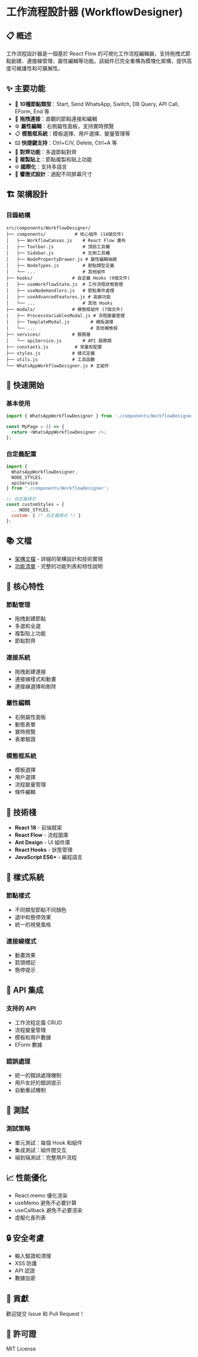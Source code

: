 # 工作流程設計器 (WorkflowDesigner)

## 📋 概述

工作流程設計器是一個基於 React Flow 的可視化工作流程編輯器，支持拖拽式節點創建、連接線管理、屬性編輯等功能。該組件已完全重構為模塊化架構，提供高度可維護性和可擴展性。

## ✨ 主要功能

- 🎯 **10種節點類型**：Start, Send WhatsApp, Switch, DB Query, API Call, EForm, End 等
- 🔗 **拖拽連接**：直觀的節點連接和編輯
- ⚙️ **屬性編輯**：右側屬性面板，支持實時預覽
- 📋 **模態框系統**：模板選擇、用戶選擇、變量管理等
- ⌨️ **快捷鍵支持**：Ctrl+C/V, Delete, Ctrl+A 等
- 🎨 **對齊功能**：多選節點對齊
- 🔄 **複製貼上**：節點複製和貼上功能
- 🌐 **國際化**：支持多語言
- 📱 **響應式設計**：適配不同屏幕尺寸

## 🏗️ 架構設計

### 目錄結構
```
src/components/WorkflowDesigner/
├── components/           # 核心組件 (14個文件)
│   ├── WorkflowCanvas.js    # React Flow 畫布
│   ├── Toolbar.js           # 頂部工具欄
│   ├── Sidebar.js           # 左側工具欄
│   ├── NodePropertyDrawer.js # 屬性編輯抽屜
│   ├── NodeTypes.js         # 節點類型定義
│   └── ...                  # 其他組件
├── hooks/               # 自定義 Hooks (9個文件)
│   ├── useWorkflowState.js  # 工作流程狀態管理
│   ├── useNodeHandlers.js   # 節點事件處理
│   ├── useAdvancedFeatures.js # 高級功能
│   └── ...                  # 其他 Hooks
├── modals/              # 模態框組件 (7個文件)
│   ├── ProcessVariablesModal.js # 流程變量管理
│   ├── TemplateModal.js        # 模板選擇
│   └── ...                     # 其他模態框
├── services/            # 服務層
│   └── apiService.js        # API 服務類
├── constants.js          # 常量和配置
├── styles.js            # 樣式定義
├── utils.js             # 工具函數
└── WhatsAppWorkflowDesigner.js # 主組件
```

## 🚀 快速開始

### 基本使用
```javascript
import { WhatsAppWorkflowDesigner } from './components/WorkflowDesigner';

const MyPage = () => {
  return <WhatsAppWorkflowDesigner />;
};
```

### 自定義配置
```javascript
import { 
  WhatsAppWorkflowDesigner,
  NODE_STYLES,
  apiService 
} from './components/WorkflowDesigner';

// 自定義樣式
const customStyles = {
  ...NODE_STYLES,
  custom: { /* 自定義樣式 */ }
};
```

## 📚 文檔

- [架構文檔](./ARCHITECTURE.md) - 詳細的架構設計和技術實現
- [功能清單](./FEATURES.md) - 完整的功能列表和特性說明

## 🎯 核心特性

### 節點管理
- 拖拽創建節點
- 多選和全選
- 複製貼上功能
- 節點對齊

### 連接系統
- 拖拽創建連接
- 連接線樣式和動畫
- 連接線選擇和刪除

### 屬性編輯
- 右側屬性面板
- 動態表單
- 實時預覽
- 表單驗證

### 模態框系統
- 模板選擇
- 用戶選擇
- 流程變量管理
- 條件編輯

## 🔧 技術棧

- **React 18** - 前端框架
- **React Flow** - 流程圖庫
- **Ant Design** - UI 組件庫
- **React Hooks** - 狀態管理
- **JavaScript ES6+** - 編程語言

## 🎨 樣式系統

### 節點樣式
- 不同類型節點不同顏色
- 選中和懸停效果
- 統一的視覺風格

### 連接線樣式
- 動畫效果
- 箭頭標記
- 懸停提示

## 🔌 API 集成

### 支持的 API
- 工作流程定義 CRUD
- 流程變量管理
- 模板和用戶數據
- EForm 數據

### 錯誤處理
- 統一的錯誤處理機制
- 用戶友好的錯誤提示
- 自動重試機制

## 🧪 測試

### 測試策略
- 單元測試：每個 Hook 和組件
- 集成測試：組件間交互
- 端到端測試：完整用戶流程

## 📈 性能優化

- React.memo 優化渲染
- useMemo 避免不必要計算
- useCallback 避免不必要渲染
- 虛擬化長列表

## 🔒 安全考慮

- 輸入驗證和清理
- XSS 防護
- API 認證
- 數據加密

## 🤝 貢獻

歡迎提交 Issue 和 Pull Request！

## 📄 許可證

MIT License
